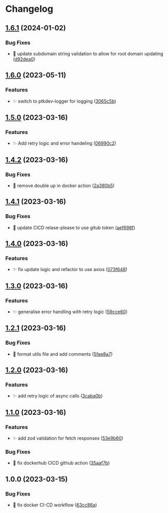 # Changelog

## [1.6.1](https://github.com/jacobgad/vercel-ddns/compare/v1.6.0...v1.6.1) (2024-01-02)


### Bug Fixes

* :bug: update subdomain string validation to allow for root domain updating ([d92dea0](https://github.com/jacobgad/vercel-ddns/commit/d92dea0da50166c695f4f5eefeb62b99b69cfed3))

## [1.6.0](https://github.com/jacobgad/vercel-ddns/compare/v1.5.0...v1.6.0) (2023-05-11)


### Features

* :sparkles: switch to ptkdev-logger for logging ([3065c5b](https://github.com/jacobgad/vercel-ddns/commit/3065c5b022c3257384264dc35b926d9d2791288d))

## [1.5.0](https://github.com/jacobgad/vercel-ddns/compare/v1.4.2...v1.5.0) (2023-03-16)


### Features

* :sparkles: Add retry logic and error handeling ([06990c2](https://github.com/jacobgad/vercel-ddns/commit/06990c26beacf93e16a1e4a9f8bbfb06e0b68996))

## [1.4.2](https://github.com/jacobgad/vercel-ddns/compare/v1.4.1...v1.4.2) (2023-03-16)


### Bug Fixes

* :bug: remove double up in docker action ([2a380b5](https://github.com/jacobgad/vercel-ddns/commit/2a380b5c078284eea6e37c7f26714f4d7f194432))

## [1.4.1](https://github.com/jacobgad/vercel-ddns/compare/v1.4.0...v1.4.1) (2023-03-16)


### Bug Fixes

* :bug: update CICD relase-please to use gitub token ([aef698f](https://github.com/jacobgad/vercel-ddns/commit/aef698f3bfaff5361a8c7e49aeb8d329eb5a0685))

## [1.4.0](https://github.com/jacobgad/vercel-ddns/compare/v1.3.0...v1.4.0) (2023-03-16)


### Features

* :sparkles: fix update logic and refactor to use axios ([073f648](https://github.com/jacobgad/vercel-ddns/commit/073f648f46d362178d1187e3592bed37b23c6f64))

## [1.3.0](https://github.com/jacobgad/vercel-ddns/compare/v1.2.1...v1.3.0) (2023-03-16)


### Features

* :sparkles: generalise error handling with retry logic ([59cce60](https://github.com/jacobgad/vercel-ddns/commit/59cce609e341f7afa8874dea273f4498d0763518))

## [1.2.1](https://github.com/jacobgad/vercel-ddns/compare/v1.2.0...v1.2.1) (2023-03-16)


### Bug Fixes

* :bug: format utils file and add comments ([5fae8a7](https://github.com/jacobgad/vercel-ddns/commit/5fae8a71cb27c1fc6c2e5e6e7028a03d96c126b5))

## [1.2.0](https://github.com/jacobgad/vercel-ddns/compare/v1.1.0...v1.2.0) (2023-03-16)


### Features

* :sparkles: add retry logic of async calls ([3caba0b](https://github.com/jacobgad/vercel-ddns/commit/3caba0b5df917d5fc0620dccbc0459275b4b19ec))

## [1.1.0](https://github.com/jacobgad/vercel-ddns/compare/v1.0.0...v1.1.0) (2023-03-16)


### Features

* :sparkles: add zod validation for fetch responses ([53e9b60](https://github.com/jacobgad/vercel-ddns/commit/53e9b6079e51c1c806e9e633ec8776c154f5c8cd))


### Bug Fixes

* :bug: fix dockerhub CICD github action ([35aaf7b](https://github.com/jacobgad/vercel-ddns/commit/35aaf7b9eb0ef8ffb7ef6d4760ef4e05993b62ca))

## 1.0.0 (2023-03-15)


### Bug Fixes

* :bug: fix docker CI-CD workflow ([63cc86a](https://github.com/jacobgad/vercel-ddns/commit/63cc86a6e177641e95593da1c262a03cb746bc9b))
